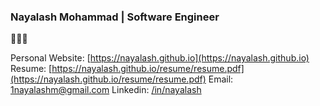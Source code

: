 ### Nayalash Mohammad | Software Engineer

🚀🚀🚀

Personal Website: [https://nayalash.github.io](https://nayalash.github.io)
Resume: [https://nayalash.github.io/resume/resume.pdf](https://nayalash.github.io/resume/resume.pdf)
Email: [1nayalashm@gmail.com](mailto:1nayalashm@gmail.com])
Linkedin: [/in/nayalash](https://linkedin.com/in/nayalash)


